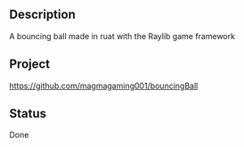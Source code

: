 ## Description 
A bouncing ball made in ruat with the Raylib game framework 

## Project
https://github.com/magmagaming001/bouncingBall

## Status
Done